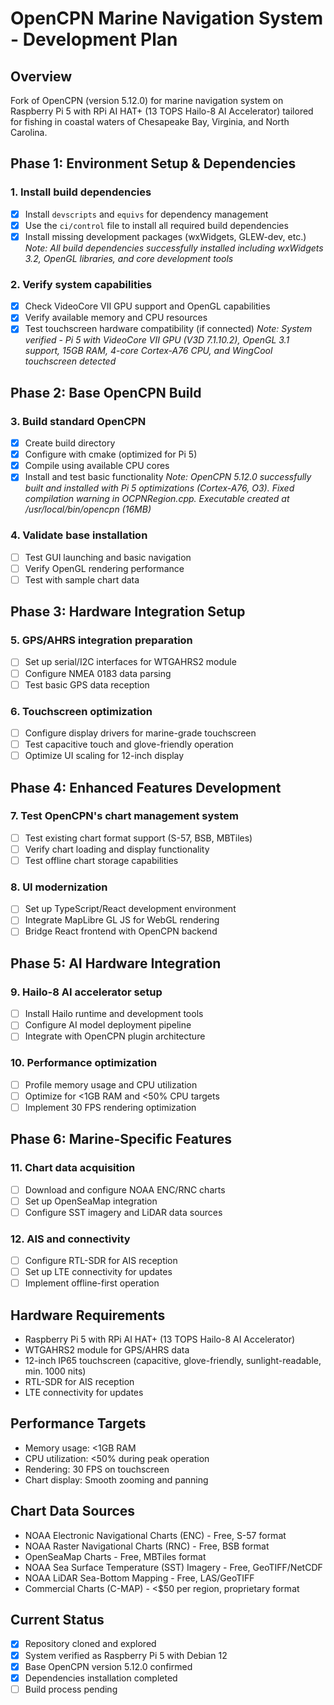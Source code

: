 # OpenCPN Marine Navigation System - Development Plan

## Overview
Fork of OpenCPN (version 5.12.0) for marine navigation system on Raspberry Pi 5 with RPi AI HAT+ (13 TOPS Hailo-8 AI Accelerator) tailored for fishing in coastal waters of Chesapeake Bay, Virginia, and North Carolina.

## Phase 1: Environment Setup & Dependencies

### 1. Install build dependencies
- [x] Install `devscripts` and `equivs` for dependency management
- [x] Use the `ci/control` file to install all required build dependencies
- [x] Install missing development packages (wxWidgets, GLEW-dev, etc.)
*Note: All build dependencies successfully installed including wxWidgets 3.2, OpenGL libraries, and core development tools*

### 2. Verify system capabilities
- [x] Check VideoCore VII GPU support and OpenGL capabilities
- [x] Verify available memory and CPU resources
- [x] Test touchscreen hardware compatibility (if connected)
*Note: System verified - Pi 5 with VideoCore VII GPU (V3D 7.1.10.2), OpenGL 3.1 support, 15GB RAM, 4-core Cortex-A76 CPU, and WingCool touchscreen detected*

## Phase 2: Base OpenCPN Build

### 3. Build standard OpenCPN
- [x] Create build directory
- [x] Configure with cmake (optimized for Pi 5)
- [x] Compile using available CPU cores
- [x] Install and test basic functionality
*Note: OpenCPN 5.12.0 successfully built and installed with Pi 5 optimizations (Cortex-A76, O3). Fixed compilation warning in OCPNRegion.cpp. Executable created at /usr/local/bin/opencpn (16MB)*

### 4. Validate base installation
- [ ] Test GUI launching and basic navigation
- [ ] Verify OpenGL rendering performance
- [ ] Test with sample chart data

## Phase 3: Hardware Integration Setup

### 5. GPS/AHRS integration preparation
- [ ] Set up serial/I2C interfaces for WTGAHRS2 module
- [ ] Configure NMEA 0183 data parsing
- [ ] Test basic GPS data reception

### 6. Touchscreen optimization
- [ ] Configure display drivers for marine-grade touchscreen
- [ ] Test capacitive touch and glove-friendly operation
- [ ] Optimize UI scaling for 12-inch display

## Phase 4: Enhanced Features Development

### 7. Test OpenCPN's chart management system
- [ ] Test existing chart format support (S-57, BSB, MBTiles)
- [ ] Verify chart loading and display functionality
- [ ] Test offline chart storage capabilities

### 8. UI modernization
- [ ] Set up TypeScript/React development environment
- [ ] Integrate MapLibre GL JS for WebGL rendering
- [ ] Bridge React frontend with OpenCPN backend

## Phase 5: AI Hardware Integration

### 9. Hailo-8 AI accelerator setup
- [ ] Install Hailo runtime and development tools
- [ ] Configure AI model deployment pipeline
- [ ] Integrate with OpenCPN plugin architecture

### 10. Performance optimization
- [ ] Profile memory usage and CPU utilization
- [ ] Optimize for <1GB RAM and <50% CPU targets
- [ ] Implement 30 FPS rendering optimization

## Phase 6: Marine-Specific Features

### 11. Chart data acquisition
- [ ] Download and configure NOAA ENC/RNC charts
- [ ] Set up OpenSeaMap integration
- [ ] Configure SST imagery and LiDAR data sources

### 12. AIS and connectivity
- [ ] Configure RTL-SDR for AIS reception
- [ ] Set up LTE connectivity for updates
- [ ] Implement offline-first operation

## Hardware Requirements
- Raspberry Pi 5 with RPi AI HAT+ (13 TOPS Hailo-8 AI Accelerator)
- WTGAHRS2 module for GPS/AHRS data
- 12-inch IP65 touchscreen (capacitive, glove-friendly, sunlight-readable, min. 1000 nits)
- RTL-SDR for AIS reception
- LTE connectivity for updates

## Performance Targets
- Memory usage: <1GB RAM
- CPU utilization: <50% during peak operation
- Rendering: 30 FPS on touchscreen
- Chart display: Smooth zooming and panning

## Chart Data Sources
- NOAA Electronic Navigational Charts (ENC) - Free, S-57 format
- NOAA Raster Navigational Charts (RNC) - Free, BSB format
- OpenSeaMap Charts - Free, MBTiles format
- NOAA Sea Surface Temperature (SST) Imagery - Free, GeoTIFF/NetCDF
- NOAA LiDAR Sea-Bottom Mapping - Free, LAS/GeoTIFF
- Commercial Charts (C-MAP) - <$50 per region, proprietary format

## Current Status
- [x] Repository cloned and explored
- [x] System verified as Raspberry Pi 5 with Debian 12
- [x] Base OpenCPN version 5.12.0 confirmed
- [x] Dependencies installation completed
- [ ] Build process pending